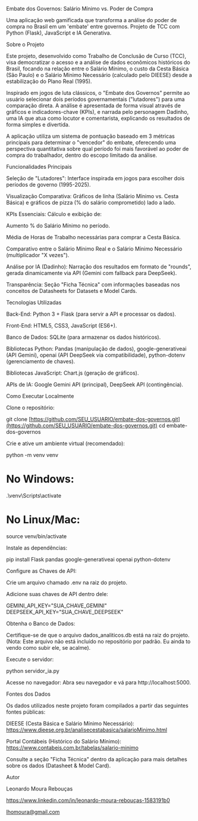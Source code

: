 Embate dos Governos: Salário Mínimo vs. Poder de Compra 

Uma aplicação web gamificada que transforma a análise do poder de compra no Brasil em um 'embate' entre governos. Projeto de TCC com Python (Flask), JavaScript e IA Generativa.

Sobre o Projeto

Este projeto, desenvolvido como Trabalho de Conclusão de Curso (TCC), visa democratizar o acesso e a análise de dados econômicos históricos do Brasil, focando na relação entre o Salário Mínimo, o custo da Cesta Básica (São Paulo) e o Salário Mínimo Necessário (calculado pelo DIEESE) desde a estabilização do Plano Real (1995).

Inspirado em jogos de luta clássicos, o "Embate dos Governos" permite ao usuário selecionar dois períodos governamentais ("lutadores") para uma comparação direta. A análise é apresentada de forma visual através de gráficos e indicadores-chave (KPIs), e narrada pelo personagem Dadinho, uma IA que atua como locutor e comentarista, explicando os resultados de forma simples e divertida.

A aplicação utiliza um sistema de pontuação baseado em 3 métricas principais para determinar o "vencedor" do embate, oferecendo uma perspectiva quantitativa sobre qual período foi mais favorável ao poder de compra do trabalhador, dentro do escopo limitado da análise.



Funcionalidades Principais

Seleção de "Lutadores": Interface inspirada em jogos para escolher dois períodos de governo (1995-2025).

Visualização Comparativa: Gráficos de linha (Salário Mínimo vs. Cesta Básica) e gráficos de pizza (% do salário comprometido) lado a lado.

KPIs Essenciais: Cálculo e exibição de:

Aumento % do Salário Mínimo no período.

Média de Horas de Trabalho necessárias para comprar a Cesta Básica.

Comparativo entre o Salário Mínimo Real e o Salário Mínimo Necessário (multiplicador "X vezes").

Análise por IA (Dadinho): Narração dos resultados em formato de "rounds", gerada dinamicamente via API (Gemini com fallback para DeepSeek).

Transparência: Seção "Ficha Técnica" com informações baseadas nos conceitos de Datasheets for Datasets e Model Cards.

Tecnologias Utilizadas

Back-End: Python 3 + Flask (para servir a API e processar os dados).

Front-End: HTML5, CSS3, JavaScript (ES6+).

Banco de Dados: SQLite (para armazenar os dados históricos).

Bibliotecas Python: Pandas (manipulação de dados), google-generativeai (API Gemini), openai (API DeepSeek via compatibilidade), python-dotenv (gerenciamento de chaves).

Bibliotecas JavaScript: Chart.js (geração de gráficos).

APIs de IA: Google Gemini API (principal), DeepSeek API (contingência).

Como Executar Localmente

Clone o repositório:

git clone [https://github.com/SEU_USUARIO/embate-dos-governos.git](https://github.com/SEU_USUARIO/embate-dos-governos.git)
cd embate-dos-governos


Crie e ative um ambiente virtual (recomendado):

python -m venv venv
# No Windows:
.\venv\Scripts\activate
# No Linux/Mac:
source venv/bin/activate


Instale as dependências:

pip install Flask pandas google-generativeai openai python-dotenv


Configure as Chaves de API:

Crie um arquivo chamado .env na raiz do projeto.

Adicione suas chaves de API dentro dele:

GEMINI_API_KEY="SUA_CHAVE_GEMINI"
DEEPSEEK_API_KEY="SUA_CHAVE_DEEPSEEK"


Obtenha o Banco de Dados:

Certifique-se de que o arquivo dados_analiticos.db está na raiz do projeto. (Nota: Este arquivo não está incluído no repositório por padrão. Eu ainda to vendo como subir ele, se acalme).

Execute o servidor:

python servidor_ia.py


Acesse no navegador: Abra seu navegador e vá para http://localhost:5000.

Fontes dos Dados

Os dados utilizados neste projeto foram compilados a partir das seguintes fontes públicas:

DIEESE (Cesta Básica e Salário Mínimo Necessário): https://www.dieese.org.br/analisecestabasica/salarioMinimo.html

Portal Contábeis (Histórico do Salário Mínimo): https://www.contabeis.com.br/tabelas/salario-minimo

Consulte a seção "Ficha Técnica" dentro da aplicação para mais detalhes sobre os dados (Datasheet & Model Card).

Autor

Leonardo Moura Rebouças

https://www.linkedin.com/in/leonardo-moura-rebouças-1583191b0

lhomoura@gmail.com
